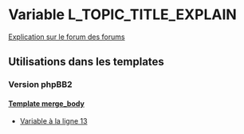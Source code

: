 # Variable L_TOPIC_TITLE_EXPLAIN
[Explication sur le forum des forums](http://forum.forumactif.com/t294113-listing-des-variables#L_TOPIC_TITLE_EXPLAIN)

## Utilisations dans les templates

### Version phpBB2

#### [Template merge_body](subsilver/merge_body.md)
* [Variable à la ligne 13](../subsilver/merge_body.tpl#L13)